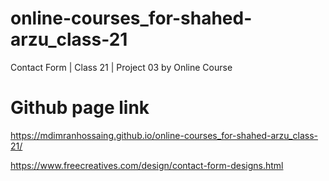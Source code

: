 # online-courses_for-shahed-arzu_class-21
Contact Form | Class 21 | Project 03 by Online Course

# Github page link

https://mdimranhossaing.github.io/online-courses_for-shahed-arzu_class-21/

https://www.freecreatives.com/design/contact-form-designs.html

